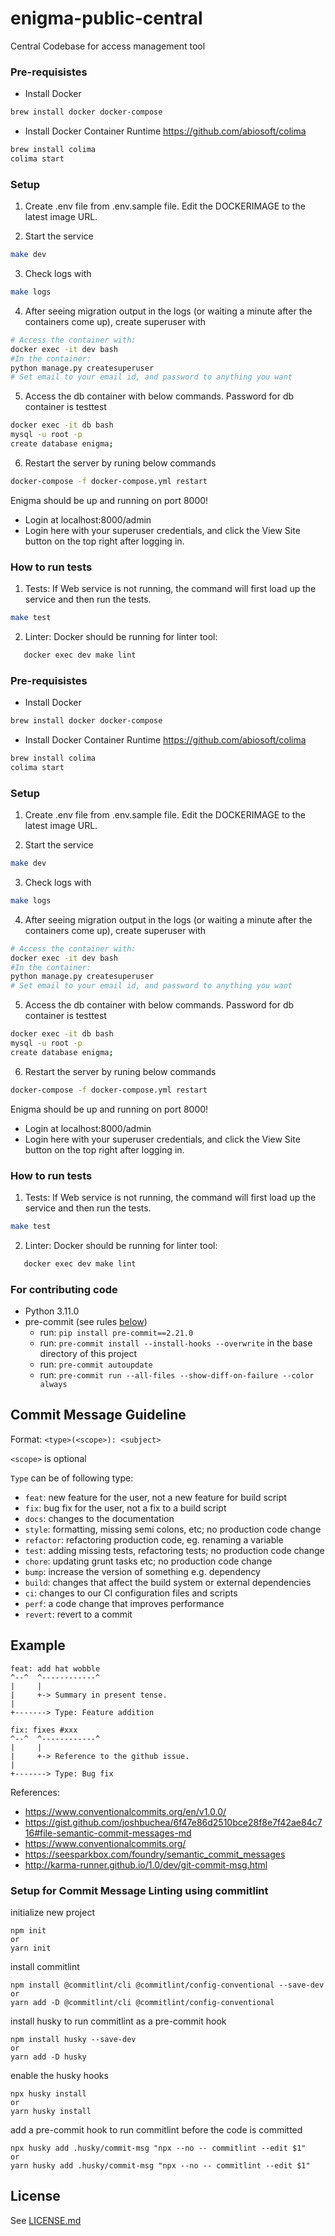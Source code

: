 # enigma-public-central
Central Codebase for access management tool

### Pre-requisistes

- Install Docker
```bash
brew install docker docker-compose
```

- Install Docker Container Runtime
https://github.com/abiosoft/colima
```bash
brew install colima
colima start
```

### Setup

1. Create .env file from .env.sample file. Edit the DOCKERIMAGE to the latest image URL.

2. Start the service
```bash
make dev
```
3. Check logs with
```bash
make logs
```
4. After seeing migration output in the logs (or waiting a minute after the containers come up),
 create superuser with
```bash
# Access the container with:
docker exec -it dev bash
#In the container:
python manage.py createsuperuser
# Set email to your email id, and password to anything you want
```
5. Access the db container with below commands. Password for db container is testtest
```bash
docker exec -it db bash
mysql -u root -p
create database enigma;
```
6. Restart the server by runing below commands
```bash
docker-compose -f docker-compose.yml restart
```
Enigma should be up and running on port 8000!
  - Login at localhost:8000/admin
  - Login here with your superuser credentials, and click the View Site button on the top right after logging in.

### How to run tests

1. Tests:
If Web service is not running, the command will first load up the service and then run the tests.
```bash
make test
```

2. Linter:
Docker should be running for linter tool:
```bash
   docker exec dev make lint
```

### Pre-requisistes

- Install Docker
```bash
brew install docker docker-compose
```

- Install Docker Container Runtime
https://github.com/abiosoft/colima
```bash
brew install colima
colima start
```

### Setup

1. Create .env file from .env.sample file. Edit the DOCKERIMAGE to the latest image URL.

2. Start the service
```bash
make dev
```
3. Check logs with
```bash
make logs
```
4. After seeing migration output in the logs (or waiting a minute after the containers come up),
 create superuser with
```bash
# Access the container with:
docker exec -it dev bash
#In the container:
python manage.py createsuperuser
# Set email to your email id, and password to anything you want
```
5. Access the db container with below commands. Password for db container is testtest
```bash
docker exec -it db bash
mysql -u root -p
create database enigma;
```
6. Restart the server by runing below commands
```bash
docker-compose -f docker-compose.yml restart
```
Enigma should be up and running on port 8000!
  - Login at localhost:8000/admin
  - Login here with your superuser credentials, and click the View Site button on the top right after logging in.

### How to run tests

1. Tests:
If Web service is not running, the command will first load up the service and then run the tests.
```bash
make test
```

2. Linter:
Docker should be running for linter tool:
```bash
   docker exec dev make lint
```

### For contributing code

- Python 3.11.0
- pre-commit (see rules [below](#rules-enforced-by-the-pre-commit-hooks))
  - run: `pip install pre-commit==2.21.0`
  - run: `pre-commit install --install-hooks --overwrite` in the base directory of this project
  - run: `pre-commit autoupdate`
  - run: `pre-commit run --all-files --show-diff-on-failure --color always`

## Commit Message Guideline

Format: `<type>(<scope>): <subject>`

`<scope>` is optional

`Type` can be of following type:

- `feat`: new feature for the user, not a new feature for build script
- `fix`: bug fix for the user, not a fix to a build script
- `docs`: changes to the documentation
- `style`: formatting, missing semi colons, etc; no production code change
- `refactor`: refactoring production code, eg. renaming a variable
- `test`: adding missing tests, refactoring tests; no production code change
- `chore`: updating grunt tasks etc; no production code change
- `bump`: increase the version of something e.g. dependency
- `build`: changes that affect the build system or external dependencies 
- `ci`: changes to our CI configuration files and scripts
- `perf`: a code change that improves performance
- `revert`: revert to a commit

## Example

```
feat: add hat wobble
^--^  ^------------^
|     |
|     +-> Summary in present tense.
|
+-------> Type: Feature addition

fix: fixes #xxx
^--^  ^------------^
|     |
|     +-> Reference to the github issue.
|
+-------> Type: Bug fix
```

References:
- https://www.conventionalcommits.org/en/v1.0.0/
- https://gist.github.com/joshbuchea/6f47e86d2510bce28f8e7f42ae84c716#file-semantic-commit-messages-md
- https://www.conventionalcommits.org/
- https://seesparkbox.com/foundry/semantic_commit_messages
- http://karma-runner.github.io/1.0/dev/git-commit-msg.html

### Setup for Commit Message Linting using commitlint
initialize new project
```
npm init 
or 
yarn init
```

install commitlint
```
npm install @commitlint/cli @commitlint/config-conventional --save-dev
or
yarn add -D @commitlint/cli @commitlint/config-conventional
```

install husky to run commitlint as a pre-commit hook
```
npm install husky --save-dev 
or 
yarn add -D husky
```

enable the husky hooks
```
npx husky install
or
yarn husky install
```

add a pre-commit hook to run commitlint before the code is committed
```
npx husky add .husky/commit-msg "npx --no -- commitlint --edit $1" 
or
yarn husky add .husky/commit-msg "npx --no -- commitlint --edit $1"
```

##  License
See [LICENSE.md](.github/LICENSE.md)
